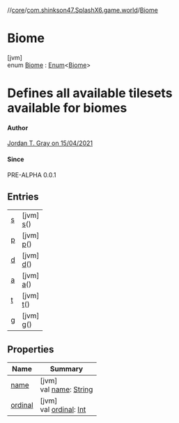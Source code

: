 //[core](../../../index.md)/[com.shinkson47.SplashX6.game.world](../index.md)/[Biome](index.md)

# Biome

[jvm]\
enum [Biome](index.md) : [Enum](https://kotlinlang.org/api/latest/jvm/stdlib/kotlin/-enum/index.html)&lt;[Biome](index.md)&gt; 

# Defines all available tilesets available for biomes

#### Author

[Jordan T. Gray on 15/04/2021](https://www.shinkson47.in)

#### Since

PRE-ALPHA 0.0.1

## Entries

| | |
|---|---|
| [s](s/index.md) | [jvm]<br>[s](s/index.md)() |
| [p](p/index.md) | [jvm]<br>[p](p/index.md)() |
| [d](d/index.md) | [jvm]<br>[d](d/index.md)() |
| [a](a/index.md) | [jvm]<br>[a](a/index.md)() |
| [t](t/index.md) | [jvm]<br>[t](t/index.md)() |
| [g](g/index.md) | [jvm]<br>[g](g/index.md)() |

## Properties

| Name | Summary |
|---|---|
| [name](../../com.shinkson47.SplashX6.network/-packet-type/-ping/index.md#-372974862%2FProperties%2F971615585) | [jvm]<br>val [name](../../com.shinkson47.SplashX6.network/-packet-type/-ping/index.md#-372974862%2FProperties%2F971615585): [String](https://kotlinlang.org/api/latest/jvm/stdlib/kotlin/-string/index.html) |
| [ordinal](../../com.shinkson47.SplashX6.network/-packet-type/-ping/index.md#-739389684%2FProperties%2F971615585) | [jvm]<br>val [ordinal](../../com.shinkson47.SplashX6.network/-packet-type/-ping/index.md#-739389684%2FProperties%2F971615585): [Int](https://kotlinlang.org/api/latest/jvm/stdlib/kotlin/-int/index.html) |
